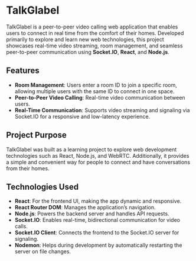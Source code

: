 # TalkGlabel

TalkGlabel is a peer-to-peer video calling web application that enables users to connect in real time from the comfort of their homes. Developed primarily to explore and learn new web technologies, this project showcases real-time video streaming, room management, and seamless peer-to-peer communication using **Socket.IO**, **React**, and **Node.js**.


## Features
- **Room Management**: Users enter a room ID to join a specific room, allowing multiple users with the same ID to connect in one space.
- **Peer-to-Peer Video Calling**: Real-time video communication between users.
- **Real-Time Communication**: Supports video streaming and signaling via Socket.IO for a responsive and low-latency experience.

## Project Purpose
TalkGlabel was built as a learning project to explore web development technologies such as React, Node.js, and WebRTC. Additionally, it provides a simple and convenient way for people to connect and have conversations from their homes.

## Technologies Used
- **React**: For the frontend UI, making the app dynamic and responsive.
- **React Router DOM**: Manages the application’s navigation.
- **Node.js**: Powers the backend server and handles API requests.
- **Socket.IO**: Enables real-time, bidirectional communication for video calls.
- **Socket.IO Client**: Connects the frontend to the Socket.IO server for signaling.
- **Nodemon**: Helps during development by automatically restarting the server on file changes.

